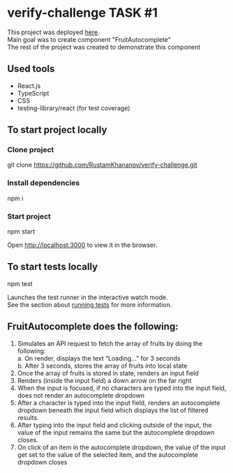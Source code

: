 # verify-challenge TASK #1

This project was deployed [here](https://rustamkhananov.github.io/verify-challenge/).\
Main goal was to create component "FruitAutocomplete"\
The rest of the project was created to demonstrate this component

## Used tools
- React.js
- TypeScript
- CSS
- testing-library/react (for test coverage)

## To start project locally

### Clone project
git clone https://github.com/RustamKhananov/verify-challenge.git

### Install dependencies
npm i

### Start project
npm start

Open [http://localhost:3000](http://localhost:3000) to view it in the browser.

## To start tests locally
npm test

Launches the test runner in the interactive watch mode.\
See the section about [running tests](https://facebook.github.io/create-react-app/docs/running-tests) for more information.

## FruitAutocomplete does the following:
1. Simulates an API request to fetch the array of fruits by doing the following:\
 a. On render, displays the text “Loading...” for 3 seconds\
 b. After 3 seconds, stores the array of fruits into local state
2. Once the array of fruits is stored in state, renders an input field
3. Renders (inside the input field) a down arrow on the far right
4. When the input is focused, if no characters are typed into the input field, does not render
an autocomplete dropdown
5. After a character is typed into the input field, renders an autocomplete dropdown beneath
the input field which displays the list of filtered results.
6. After typing into the input field and clicking outside of the input, the value of the input
remains the same but the autocomplete dropdown closes.
7. On click of an item in the autocomplete dropdown, the value of the input get set
to the value of the selected item, and the autocomplete dropdown closes